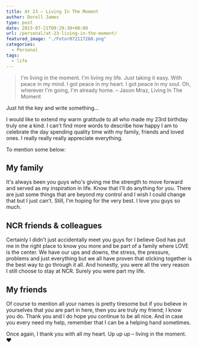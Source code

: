 ```yaml
---
title: At 23 – Living In The Moment
author: Dorell James
type: post
date: 2013-07-21T09:29:30+00:00
url: /personal/at-23-living-in-the-moment/
featured_image: "./Fotor072117268.png"
categories:
  - Personal
tags:
  - life
---
```


> I'm living in the moment. I'm living my life. Just taking it easy. With peace in my mind. I got peace in my heart. I got peace in my soul. Oh, wherever I'm going, I'm already home. &#8211; Jason Mraz, Living In The Moment

Just hit the key and write something&#8230; <span class="wp-font-emots-emo-happy"></span>

I would like to extend my warm gratitude to all who made my 23rd birthday truly one a kind. I can't find more words to describe how happy I am to celebrate the day spending quality time with my family, friends and loved ones. I really really really appreciate everything. <span class="wp-font-emots-emo-happy"></span>

To mention some below:

## My family

It's always been you guys who's giving me the strength to move forward and served as my inspiration in life. Know that I'll do anything for you. There are just some things that are beyond my control and I wish I could change that but I just can't. Still, I'm hoping for the very best. I love you guys so much.

## NCR friends & colleagues

Certainly I didn't just accidentally meet you guys for I believe God has put me in the right place to know you more and be part of a family where LOVE is the center. We have our ups and downs, the stress, the pressure, problems and just everything but we all have proven that sticking together is the best way to go through it all. And honestly, you were all the very reason I still choose to stay at NCR. Surely you were part my life.

## My friends

Of course to mention all your names is pretty tiresome but if you believe in yourselves that you are part in here, then you are truly my friend; I know you do. Thank you and I do hope you continue to be all nice. And in case you every need my help, remember that I can be a helping hand sometimes. <span class="wp-font-emots-emo-happy"></span>

Once again, I thank you with all my heart. Up up up &#8211; living in the moment. ♥
